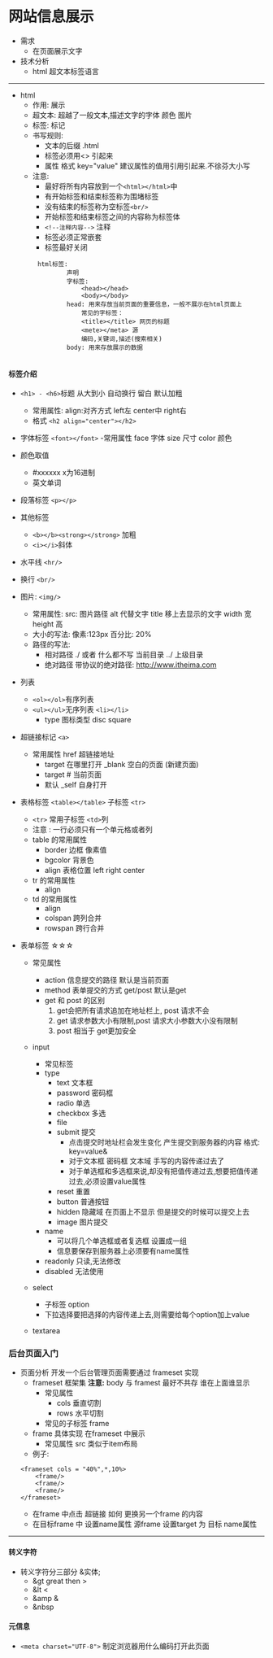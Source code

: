 #  网站信息展示
- 需求
    - 在页面展示文字
- 技术分析
    - html 超文本标签语言
- - -
- html
  - 作用: 展示
  - 超文本: 超越了一般文本,描述文字的字体 颜色 图片
  - 标签: 标记
  - 书写规则:
    - 文本的后缀 .html
    - 标签必须用<> 引起来
    - 属性 格式 key="value" 建议属性的值用引用引起来.不徐芬大小写
  - 注意:
    - 最好将所有内容放到一个```<html></html>```中
    - 有开始标签和结束标签称为围堵标签
    - 没有结束的标签称为空标签```<br/>```
    - 开始标签和结束标签之间的内容称为标签体
    - ```<!--注释内容-->``` 注释
    - 标签必须正常嵌套
    - 标签最好关闭
```
        html标签:
                声明
                字标签:
                    <head></head>
                    <body></body>
                head: 用来存放当前页面的重要信息，一般不展示在html页面上
                    常见的字标签：
                    <title></title> 网页的标题
                    <mete></meta> 源  
                    编码,关键词,描述(搜索相关)
                body: 用来存放展示的数据
                    
```

#### 标签介绍
- ```<h1> - <h6>```标题  从大到小 自动换行 留白 默认加粗
    - 常用属性: align:对齐方式   left左  center中  right右
    - 格式  ```<h2 align="center"></h2>```
- 字体标签 ```<font></font>```
    -常用属性 face 字体  size  尺寸  color 颜色
- 颜色取值
    - #xxxxxx  x为16进制
    - 英文单词
- 段落标签
    ```<p></p>```
- 其他标签
    - ```<b></b><strong></strong>``` 加粗
    - ```<i></i>```斜体
- 水平线 ```<hr/>```

- 换行 ```<br/>```

- 图片: ```<img/>```
    - 常用属性: src: 图片路径  alt 代替文字  title 移上去显示的文字  width 宽 height 高
    -  大小的写法: 像素:123px 百分比: 20%
    -  路径的写法:
        - 相对路径 ./ 或者  什么都不写  当前目录    ../ 上级目录
        - 绝对路径 带协议的绝对路径:  http://www.itheima.com
- 列表
    -  ```<ol></ol>```有序列表
    -  ```<ul></ul>```无序列表 ```<li></li>```
        -  type 图标类型  disc square
- 超链接标记 ```<a>```
    - 常用属性 href 超链接地址
        - target 在哪里打开 _blank 空白的页面  (新建页面)
        - target # 当前页面
        - 默认 _self 自身打开
- 表格标签  ```<table></table>```   子标签 ```<tr>```
    - ```<tr>``` 常用子标签 ```<td>```列
    - 注意 : 一行必须只有一个单元格或者列
    - table 的常用属性
        - border 边框 像素值
        - bgcolor 背景色
        - align  表格位置   left right center
    - tr 的常用属性
        - align
    - td 的常用属性
        - align
        - colspan 跨列合并
        - rowspan   跨行合并
- 表单标签 ☆☆☆
    - 常见属性
        - action 信息提交的路径 默认是当前页面
        - method 表单提交的方式 get/post  默认是get
        - get 和 post 的区别
            1. get会把所有请求追加在地址栏上, post 请求不会
            2. get 请求参数大小有限制,post 请求大小参数大小没有限制
            3. post 相当于 get更加安全


    - input
        - 常见标签
        - type
            - text 文本框
            - password 密码框
            - radio 单选
            - checkbox 多选
            - file
            - submit 提交
                - 点击提交时地址栏会发生变化 产生提交到服务器的内容  格式: key=value&
                - 对于文本框 密码框 文本域 手写的内容传递过去了
                - 对于单选框和多选框来说,却没有把值传递过去,想要把值传递过去,必须设置value属性
            - reset 重置
            - button 普通按钮
            - hidden 隐藏域  在页面上不显示 但是提交的时候可以提交上去
            - image 图片提交
        - name
            - 可以将几个单选框或者复选框 设置成一组
            - 信息要保存到服务器上必须要有name属性
        - readonly  只读,无法修改
        - disabled  无法使用
    - select
        - 子标签 option
        - 下拉选择要把选择的内容传递上去,则需要给每个option加上value
    - textarea


### 后台页面入门
- 页面分析  开发一个后台管理页面需要通过 frameset 实现
    - frameset 框架集  **注意:** body 与 framest 最好不共存  谁在上面谁显示
        - 常见属性
            - cols 垂直切割
            - rows 水平切割
        - 常见的子标签   frame
    - frame 具体实现 在frameset 中展示
        - 常见属性 src 类似于item布局
    - 例子:
    ```
    <frameset cols = "40%",*,10%>
        <frame/>
        <frame/>
        <frame/>
    </frameset>
    ```
    - 在frame 中点击 超链接 如何 更换另一个frame 的内容
    - 在目标frame 中 设置name属性  源frame 设置target 为 目标 name属性

---
#### 转义字符
- 转义字符分三部分  &实体;
    - &gt great then   >
    - &lt <
    - &amp &
    - &nbsp
#### 元信息
- ```<meta charset="UTF-8">``` 制定浏览器用什么编码打开此页面






















